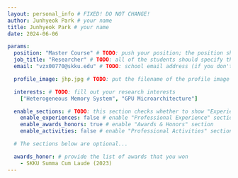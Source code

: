 ```yaml
---
layout: personal_info # FIXED! DO NOT CHANGE!
author: Junhyeok Park # your name
title: Junhyeok Park # your name
date: 2024-06-06

params:
  position: "Master Course" # TODO: push your position; the position should be the one between ["Principal Investigator", "PhD Course", "Master Course", "Graduate", Alumni]
  job_title: "Researcher" # TODO: all of the students should specify the title of himself as a "Researcher"
  email: "vzx00770@skku.edu" # TODO: school email address (if you don't want to upload your email address, comment or remove this line!)

  profile_image: jhp.jpg # TODO: put the filename of the profile image here

  interests: # TODO: fill out your research interests
    ["Heterogeneous Memory System", "GPU Microarchitecture"]

  enable_sections: # TODO: this section checks whether to show "Experiences", "Awards and Honors", "Activities" (publications will automatically be added to your page)
    enable_experiences: false # enable "Professional Experience" section
    enable_awards_honors: true # enable "Awards & Honors" section
    enable_activities: false # enable "Professional Activities" section

  # The sections below are optional...

  awards_honor: # provide the list of awards that you won
    - SKKU Summa Cum Laude (2023)
---
```

